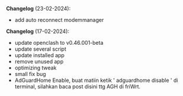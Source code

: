 **Changelog** (23-02-2024):
- add auto reconnect modemmanager

**Changelog** (17-02-2024):
- update openclash to v0.46.001-beta
- update several script
- update installed app
- remove unused app
- optimizing tweak
- small fix bug
- AdGuardHome Enable, buat matiin ketik ' adguardhome disable ' di terminal, silahkan baca post disini ttg AGH di friWrt.

